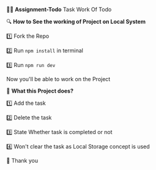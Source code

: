 📝🚀 **Assignment-Todo**
Task Work Of Todo

🔍 **How to See the working of Project on Local System**

1️⃣ Fork the Repo


2️⃣ Run `npm install` in terminal


3️⃣ Run `npm run dev`

Now you'll be able to work on the Project 

🎯 **What this Project does?**

1️⃣ Add the task

2️⃣ Delete the task

3️⃣ State Whether task is completed or not

4️⃣ Won't clear the task as Local Storage concept is used

🙏 Thank you
